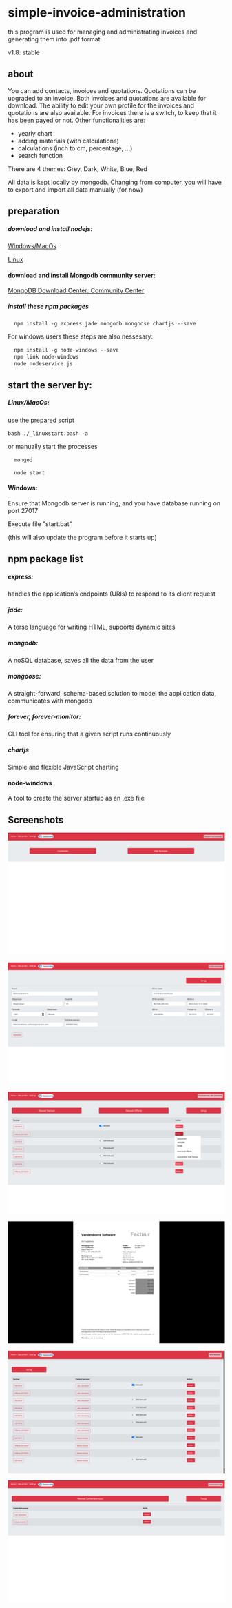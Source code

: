# simple-invoice-administration
this program is used for managing and administrating invoices and generating them into .pdf format

v1.8: stable

about
--
You can add contacts, invoices and quotations.
Quotations can be upgraded to an invoice.
Both invoices and quotations are available for download.
The ability to edit your own profile for the invoices and quotations are also available.
For invoices there is a switch, to keep that it has been payed or not.
Other functionalities are:
  - yearly chart
  - adding materials (with calculations)
  - calculations (inch to cm, percentage, ...)
  - search function

There are 4 themes: Grey, Dark, White, Blue, Red

All data is kept locally by mongodb.
Changing from computer, you will have to export and import all data manually (for now)

preparation
--

##### download and install nodejs:

[Windows/MacOs](https://nodejs.org/en/download/)

[Linux](https://nodejs.org/en/download/package-manager/)

#### download and install Mongodb community server:

[MongoDB Download Center: Community Center](https://www.mongodb.com/download-center/community)

##### install these npm packages

```
  npm install -g express jade mongodb mongoose chartjs --save
```

For windows users these steps are also nessesary:

```
  npm install -g node-windows --save
  npm link node-windows
  node nodeservice.js
```

start the server by:
--
 
##### Linux/MacOs:

use the prepared script

```
bash ./_linuxstart.bash -a
```

or manually start the processes

```
  mongod
```

```
  node start
```

#### Windows:

Ensure that Mongodb server is running, and you have database running on port 27017

Execute file "start.bat"

(this will also update the program before it starts up)

npm package list
--

##### express:

handles the application’s endpoints (URIs) to respond to its client request

##### jade:

A terse language for writing HTML, supports dynamic sites

##### mongodb:

A noSQL database, saves all the data from the user

##### mongoose:

A straight-forward, schema-based solution to model the application data, communicates with mongodb

##### forever, forever-monitor:

CLI tool for ensuring that a given script runs continuously

##### chartjs
Simple and flexible JavaScript charting

#### node-windows
A tool to create the server startup as an .exe file

Screenshots
-

![index page](screenshots/1.png)

![profile edit page](screenshots/3.png)

![invoices of 1 person](screenshots/4.png)

![pdf generated invoice](screenshots/5.png)

![All invoices](screenshots/6.png)

![all contacts](screenshots/7.png)
